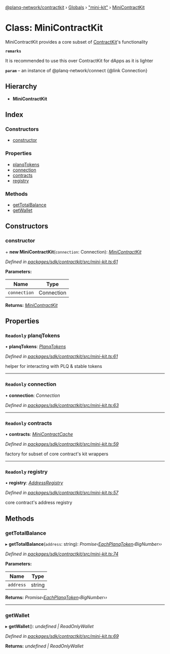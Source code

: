 [@planq-network/contractkit](../README.md) › [Globals](../globals.md) › ["mini-kit"](../modules/_mini_kit_.md) › [MiniContractKit](_mini_kit_.minicontractkit.md)

# Class: MiniContractKit

MiniContractKit provides a core subset of [ContractKit](../modules/_mini_kit_.md#const-contractkit)'s functionality

**`remarks`** 

It is recommended to use this over ContractKit for dApps as it is lighter

**`param`** – an instance of @planq-network/connect {@link Connection}

## Hierarchy

* **MiniContractKit**

## Index

### Constructors

* [constructor](_mini_kit_.minicontractkit.md#constructor)

### Properties

* [planqTokens](_mini_kit_.minicontractkit.md#readonly-planqtokens)
* [connection](_mini_kit_.minicontractkit.md#readonly-connection)
* [contracts](_mini_kit_.minicontractkit.md#readonly-contracts)
* [registry](_mini_kit_.minicontractkit.md#readonly-registry)

### Methods

* [getTotalBalance](_mini_kit_.minicontractkit.md#gettotalbalance)
* [getWallet](_mini_kit_.minicontractkit.md#getwallet)

## Constructors

###  constructor

\+ **new MiniContractKit**(`connection`: Connection): *[MiniContractKit](_mini_kit_.minicontractkit.md)*

*Defined in [packages/sdk/contractkit/src/mini-kit.ts:61](https://github.com/planq-network/planq-sdk/blob/master/packages/sdk/contractkit/src/mini-kit.ts#L61)*

**Parameters:**

Name | Type |
------ | ------ |
`connection` | Connection |

**Returns:** *[MiniContractKit](_mini_kit_.minicontractkit.md)*

## Properties

### `Readonly` planqTokens

• **planqTokens**: *[PlanqTokens](_planq_tokens_.planqtokens.md)*

*Defined in [packages/sdk/contractkit/src/mini-kit.ts:61](https://github.com/planq-network/planq-sdk/blob/master/packages/sdk/contractkit/src/mini-kit.ts#L61)*

helper for interacting with PLQ & stable tokens

___

### `Readonly` connection

• **connection**: *Connection*

*Defined in [packages/sdk/contractkit/src/mini-kit.ts:63](https://github.com/planq-network/planq-sdk/blob/master/packages/sdk/contractkit/src/mini-kit.ts#L63)*

___

### `Readonly` contracts

• **contracts**: *[MiniContractCache](_mini_contract_cache_.minicontractcache.md)*

*Defined in [packages/sdk/contractkit/src/mini-kit.ts:59](https://github.com/planq-network/planq-sdk/blob/master/packages/sdk/contractkit/src/mini-kit.ts#L59)*

factory for subset of core contract's kit wrappers

___

### `Readonly` registry

• **registry**: *[AddressRegistry](_address_registry_.addressregistry.md)*

*Defined in [packages/sdk/contractkit/src/mini-kit.ts:57](https://github.com/planq-network/planq-sdk/blob/master/packages/sdk/contractkit/src/mini-kit.ts#L57)*

core contract's address registry

## Methods

###  getTotalBalance

▸ **getTotalBalance**(`address`: string): *Promise‹[EachPlanqToken](../modules/_planq_tokens_.md#eachplanqtoken)‹BigNumber››*

*Defined in [packages/sdk/contractkit/src/mini-kit.ts:74](https://github.com/planq-network/planq-sdk/blob/master/packages/sdk/contractkit/src/mini-kit.ts#L74)*

**Parameters:**

Name | Type |
------ | ------ |
`address` | string |

**Returns:** *Promise‹[EachPlanqToken](../modules/_planq_tokens_.md#eachplanqtoken)‹BigNumber››*

___

###  getWallet

▸ **getWallet**(): *undefined | ReadOnlyWallet*

*Defined in [packages/sdk/contractkit/src/mini-kit.ts:69](https://github.com/planq-network/planq-sdk/blob/master/packages/sdk/contractkit/src/mini-kit.ts#L69)*

**Returns:** *undefined | ReadOnlyWallet*

